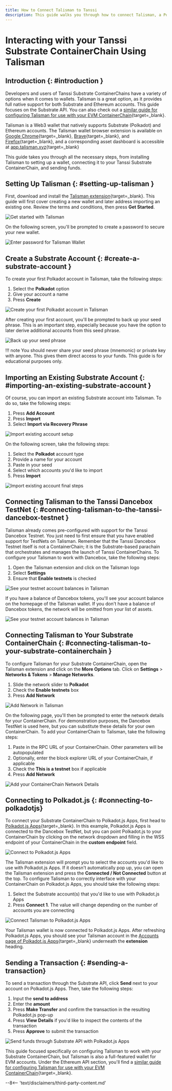 ```yaml
---
title: How to Connect Talisman to Tanssi
description: This guide walks you through how to connect Talisman, a Polkadot, Substrate, and Ethereum wallet, to your Tanssi Substrate ContainerChain. 
---
```


# Interacting with your Tanssi Substrate ContainerChain Using Talisman

## Introduction {: #introduction }

Developers and users of Tanssi Substrate ContainerChains have a variety of options when it comes to wallets. Talisman is a great option, as it provides full native support for both Substrate and Ethereum accounts. This guide focuses on the Substrate API. You can also check out a [similar guide for configuring Talisman for use with your EVM ContainerChain](/builders/interact/ethereum-api/wallets/talisman){target=_blank}. 

Talisman is a Web3 wallet that natively supports Substrate (Polkadot) and Ethereum accounts. The Talisman wallet browser extension is available on [Google Chrome](https://chrome.google.com/webstore/detail/talisman-polkadot-wallet/fijngjgcjhjmmpcmkeiomlglpeiijkld){target=_blank}, [Brave](https://chrome.google.com/webstore/detail/talisman-polkadot-wallet/fijngjgcjhjmmpcmkeiomlglpeiijkld){target=_blank}, and [Firefox](https://addons.mozilla.org/en-US/firefox/addon/talisman-wallet-extension/){target=_blank}, and a corresponding asset dashboard is accessible at [app.talisman.xyz](https://app.talisman.xyz/){target=_blank}

This guide takes you through all the necessary steps, from installing Talisman to setting up a wallet, connecting it to your Tanssi Substrate ContainerChain, and sending funds.

## Setting Up Talisman {: #setting-up-talisman }

First, download and install the [Talisman extension](https://www.talisman.xyz/){target=_blank}. This guide will first cover creating a new wallet and later address importing an existing one. Review the terms and conditions, then press **Get Started**. 

![Get started with Talisman](/images/builders/interact/substrate-api/wallets/talisman/talisman-1.png)

On the following screen, you'll be prompted to create a password to secure your new wallet. 

![Enter password for Talisman Wallet](/images/builders/interact/substrate-api/wallets/talisman/talisman-2.png)

## Create a Substrate Account {: #create-a-substrate-account }

To create your first Polkadot account in Talisman, take the following steps:

1. Select the **Polkadot** option
2. Give your account a name
3. Press **Create**

![Create your first Polkadot account in Talisman](/images/builders/interact/substrate-api/wallets/talisman/talisman-3.png)

After creating your first account, you'll be prompted to back up your seed phrase. This is an important step, especially because you have the option to later derive additional accounts from this seed phrase. 

![Back up your seed phrase](/images/builders/interact/substrate-api/wallets/talisman/talisman-4.png)

!!! note
    You should never share your seed phrase (mnemonic) or private key with anyone. This gives them direct access to your funds. This guide is for educational purposes only.

## Importing an Existing Substrate Account {: #importing-an-existing-substrate-account }

Of course, you can import an existing Substrate account into Talisman. To do so, take the following steps:

1. Press **Add Account**
2. Press **Import**
3. Select **Import via Recovery Phrase**

![Import existing account setup](/images/builders/interact/substrate-api/wallets/talisman/talisman-12.png)

On the following screen, take the following steps: 

1. Select the **Polkadot** account type
2. Provide a name for your account
3. Paste in your seed
4. Select which accounts you'd like to import 
5. Press **Import**

![Import existing account final steps](/images/builders/interact/substrate-api/wallets/talisman/talisman-13.png)

## Connecting Talisman to the Tanssi Dancebox TestNet {: #connecting-talisman-to-the-tanssi-dancebox-testnet }

Talisman already comes pre-configured with support for the Tanssi Dancebox Testnet. You just need to first ensure that you have enabled support for TestNets on Talisman. Remember that the Tanssi Dancebox Testnet itself is not a ContainerChain; it is the Substrate-based parachain that orchestrates and manages the launch of Tanssi ContainerChains. To configure your Talisman to work with Dancebox, take the following steps: 

1. Open the Talisman extension and click on the Talisman logo
2. Select **Settings**
3. Ensure that **Enable testnets** is checked

![See your testnet account balances in Talisman](/images/builders/interact/substrate-api/wallets/talisman/talisman-5.png)

If you have a balance of Dancebox tokens, you'll see your account balance on the homepage of the Talisman wallet. If you don't have a balance of Dancebox tokens, the network will be omitted from your list of assets. 

![See your testnet account balances in Talisman](/images/builders/interact/substrate-api/wallets/talisman/talisman-6.png)

## Connecting Talisman to Your Substrate ContainerChain {: #connecting-talisman-to-your-substrate-containerchain }

To configure Talisman for your Substrate ContainerChain, open the Talisman extension and click on the **More Options** tab. Click on **Settings** > **Networks & Tokens** > **Manage Networks**.

1. Slide the network slider to **Polkadot**
2. Check the **Enable testnets** box
3. Press **Add Network**

![Add Network in Talisman](/images/builders/interact/substrate-api/wallets/talisman/talisman-7.png)

On the following page, you'll then be prompted to enter the network details for your ContainerChain. For demonstration purposes, the Dancebox TestNet is used here, but you can substitute these details for your own ContainerChain. To add your ContainerChain to Talisman, take the following steps: 

1. Paste in the RPC URL of your ContainerChain. Other parameters will be autopopulated
2. Optionally, enter the block explorer URL of your ContainerChain, if applicable
3. Check the **This is a testnet** box if applicable
4. Press **Add Network**

![Add your ContainerChain Network Details](/images/builders/interact/substrate-api/wallets/talisman/talisman-8.png)

## Connecting to Polkadot.js {: #connecting-to-polkadotjs}

To connect your Substrate ContainerChain to Polkadot.js Apps, first head to [Polkadot.js Apps](https://polkadot.js.org/apps/?rpc=wss%3A%2F%2Ffraa-dancebox-rpc.a.dancebox.tanssi.network#/accounts){target=_blank}. In this example, Polkadot.js Apps is connected to the Dancebox TestNet, but you can point Polkadot.js to your ContainerChain by clicking on the network dropdown and filling in the WSS endpoint of your ContainerChain in the **custom endpoint** field.

![Connect to Polkadot.js Apps](/images/builders/interact/substrate-api/wallets/talisman/talisman-9.png)

The Talisman extension will prompt you to select the accounts you'd like to use with Polkadot.js Apps. If it doesn't automatically pop up, you can open the Talisman extension and press the **Connected / Not Connected** button at the top. To configure Talisman to correctly interface with your ContainerChain on Polkadot.js Apps, you should take the following steps:

1. Select the Substrate account(s) that you'd like to use with Polkadot.js Apps
2. Press **Connect 1**. The value will change depending on the number of accounts you are connecting

![Connect Talisman to Polkadot.js Apps](/images/builders/interact/substrate-api/wallets/talisman/talisman-10.png)

Your Talisman wallet is now connected to Polkadot.js Apps. After refreshing Polkadot.js Apps, you should see your Talisman account in the [Accounts page of Polkadot.js Apps](https://polkadot.js.org/apps/?rpc=wss%3A%2F%2Ffraa-dancebox-rpc.a.dancebox.tanssi.network#/accounts){target=_blank} underneath the **extension** heading. 

## Sending a Transaction {: #sending-a-transaction}

To send a transaction through the Substrate API, click **Send** next to your account on Polkadot.js Apps. Then, take the following steps:

1. Input the **send to address**
2. Enter the **amount**
3. Press **Make Transfer** and confirm the transaction in the resulting Polkadot.js pop-up
4. Press **View Details** if you'd like to inspect the contents of the transaction
5. Press **Approve** to submit the transaction

![Send funds through Substrate API with Polkadot.js Apps](/images/builders/interact/substrate-api/wallets/talisman/talisman-11.png)


This guide focused specifically on configuring Talisman to work with your Substrate ContainerChain, but Talisman is also a full-featured wallet for EVM accounts. Under the Ethereum API section, you'll find a [similar guide for configuring Talisman for use with your EVM ContainerChain](/builders/interact/ethereum-api/wallets/talisman){target=_blank}. 

--8<-- 'text/disclaimers/third-party-content.md'
